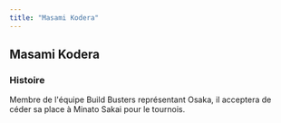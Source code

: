 ```yaml
---
title: "Masami Kodera"
---
```


Masami Kodera
-------------







### Histoire


Membre de l'équipe Build Busters représentant Osaka, il acceptera de céder sa place à Minato Sakai pour le tournois.


